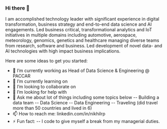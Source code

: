 ### Hi there 👋

<!--
**nikhilRP/nikhilrp** is a ✨ _special_ ✨ repository because its `README.md` (this file) appears on your GitHub profile.
-->

I am accomplished technology leader with significant experience in digital transformation, business strategy and end-to-end data science and AI engagements. Led business critical, transformational analytics and IoT initiatives in multiple domains including automotive, aerospace, meteorology, genomics, genetics and healthcare managing diverse teams from research, software and business. Led development of novel data- and AI technologies with high impact business implications. 

Here are some ideas to get you started:

- 🔭 I’m currently working as Head of Data Science & Engineering @ PACCAR
- 🌱 I’m currently learning on 
- 👯 I’m looking to collaborate on 
- 🤔 I’m looking for help with 
- 💬 Ask me about lot of things including some topics below
-- Building a data team
-- Data Science
-- Data Engineering
-- Traveling (did travel more than 50 countries and lived in 6)
- 📫 How to reach me: linkedin.com/in/nikhilrp
- ⚡ Fun fact: 
-- I code to give myself a break from my managerial duties.

